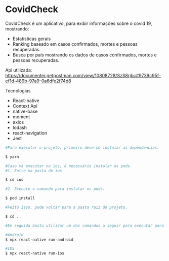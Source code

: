 # CovidCheck


CovidCheck é um aplicativo, para exibir informações sobre o covid 19, mostrando:

- Estatísticas gerais
- Ranking baseado em casos confirmados, mortes e pessoas recuperadas.
- Busca por país mostrando os dados de casos confirmados, mortes e pessoas recuperadas.


Api utilizada: https://documenter.getpostman.com/view/10808728/SzS8rjbc#9739c95f-ef1d-489b-97a9-0a6dfe2f74d8


Tecnologias
- React-native
- Context Api
- native-base
- moment
- axios
- lodash
- react-navigation
- Jest

```sh
#Para executar o projeto, primeiro deve-se instalar as dependencias: 

$ yarn

#Caso vá executar no ios, é necessário instalar os pods.
#1. Entre na pasta do ios

$ cd ios

#2. Execute o comando para instalar os pods.

$ pod install

#Feito isso, pode voltar para a pasta raiz do projeto.

$ cd ..

#Em seguida basta utilizar um dos comandos a seguir para executar para android ou ios.

#Android
$ npx react-native run-android

#IOS
$ npx react-native run-ios
```
